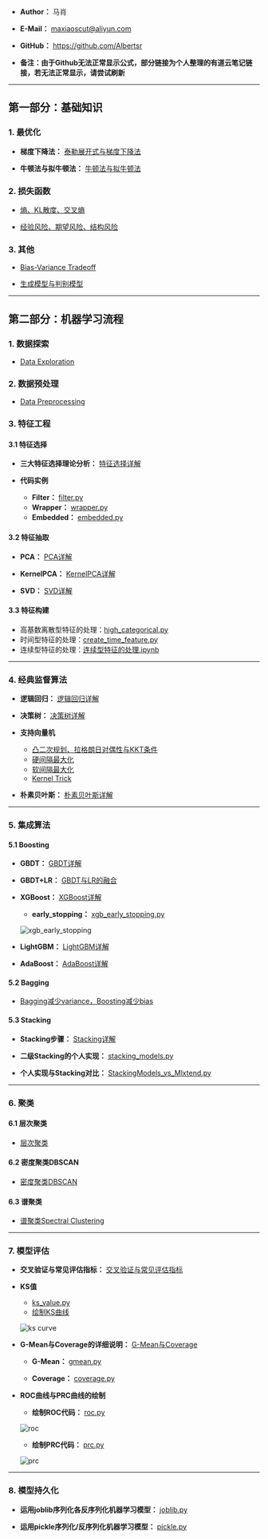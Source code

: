 - **Author：** 马肖
- **E-Mail：** maxiaoscut@aliyun.com
- **GitHub：**  https://github.com/Albertsr

- **备注：由于Github无法正常显示公式，部分链接为个人整理的有道云笔记链接，若无法正常显示，请尝试刷新**

---

## 第一部分：基础知识

### 1. 最优化
- **梯度下降法：** [泰勒展开式与梯度下降法](http://note.youdao.com/noteshare?id=04b615c3ed519b08b2fadc1b31584b51&sub=BB9C8E31B8E041CAB48EBFFB86F81237)

- **牛顿法与拟牛顿法：** [牛顿法与拟牛顿法](http://note.youdao.com/noteshare?id=a833fad696ba110d0bfb3472ef9e3fb9&sub=E8D135E215314FA0B9C21103EC1AA2DB)


### 2. 损失函数
- [熵、KL散度、交叉熵](http://note.youdao.com/noteshare?id=7824f4e49e0a73f0734864cc10a9b25f&sub=B0D769D4E7DE4A88BABD0C0372E6B26A)

- [经验风险、期望风险、结构风险](http://note.youdao.com/noteshare?id=17dda31b4a34b821ae4b3014a2af13cc&sub=73C8E3F08CB4414E8D393E4FE9461ED0)

### 3. 其他
- [Bias-Variance Tradeoff](http://note.youdao.com/noteshare?id=49c9bbe574f4d3c982c82cdde9bb0805&sub=B557C999E1FE42E6BD5BC3C8536A52C7)


- [生成模型与判别模型](http://note.youdao.com/noteshare?id=ed50912f4b1a95100513667015f3fa01&sub=DE4495BD714B4BFD8FC33585D3204A2C)



---

## 第二部分：机器学习流程

### 1. 数据探索
- [Data Exploration](https://github.com/Albertsr/Machine-Learning/tree/master/1.%20Data%20Exploration)


### 2. 数据预处理

- [Data Preprocessing](https://github.com/Albertsr/Machine-Learning/tree/master/2.%20Data%20Preprocessing)


### 3. 特征工程
#### 3.1 特征选择

- **三大特征选择理论分析：** [特征选择详解](https://github.com/Albertsr/Machine-Learning/blob/master/3.%20Feature%20Engineering/3.1%20Feature%20Selection/ReadMe.md)

- **代码实例**
  - **Filter：** [filter.py](https://github.com/Albertsr/Machine-Learning/blob/master/3.%20Feature%20Engineering/3.1%20Feature%20Selection/filter.py)
  - **Wrapper：** [wrapper.py](https://github.com/Albertsr/Machine-Learning/blob/master/3.%20Feature%20Engineering/3.1%20Feature%20Selection/wrapper.py)
  - **Embedded：** [embedded.py](https://github.com/Albertsr/Machine-Learning/blob/master/3.%20Feature%20Engineering/3.1%20Feature%20Selection/embedded.py)

#### 3.2 特征抽取
- **PCA：** [PCA详解](http://note.youdao.com/noteshare?id=596c5a7394109f8da87be7ce74ee5e56&sub=AAB5BEA8761C4C40B0B60E697ED749E9)

- **KernelPCA：** [KernelPCA详解](http://note.youdao.com/noteshare?id=6841be74d0fcf6f6a121869d6956aad0&sub=4107BFC5B47A49DD86524504B46EA639)

- **SVD：** [SVD详解](http://note.youdao.com/noteshare?id=5ebc61d03c25c9164bc461f8fa66827d&sub=56B3F62C7C1445E6B715777AA5F15BDC)

#### 3.3 特征构建
- 高基数离散型特征的处理：[high_categorical.py](https://github.com/Albertsr/Machine-Learning/blob/master/3.%20Feature%20Engineering/3.3%20Feature%20Construction/high_categorical.py)
- 时间型特征的处理：[create_time_feature.py](https://github.com/Albertsr/Machine-Learning/blob/master/3.%20Feature%20Engineering/3.3%20Feature%20Construction/create_time_feature.py)
- 连续型特征的处理：[连续型特征的处理.ipynb](https://github.com/Albertsr/Machine-Learning/blob/master/3.%20Feature%20Engineering/3.3%20Feature%20Construction/%E8%BF%9E%E7%BB%AD%E5%9E%8B%E7%89%B9%E5%BE%81%E7%9A%84%E5%A4%84%E7%90%86.ipynb)

---
### 4. 经典监督算法

- **逻辑回归：** [逻辑回归详解](http://note.youdao.com/noteshare?id=a0d1a51a06b27665adb25196b9302a3a&sub=EF059197C6EA477E976ADD9494033C47)

- **决策树：** [决策树详解](http://note.youdao.com/noteshare?id=1df47deec7d30a99b436f3c0e801db24&sub=1BCABBDFFA50404582372B2BCE9159F1)

- **支持向量机**
  - [凸二次规划、拉格朗日对偶性与KKT条件](http://note.youdao.com/noteshare?id=8ed93129261f6f0805be1fd7d3acbc24&sub=6945BC170DD54C559B0F689FEB8AFDE9)
  - [硬间隔最大化](http://note.youdao.com/noteshare?id=2b792aa786a8d30b1a4e7108cbadf4f1&sub=410912446FD9468ABD77F581020AC8D1)
  - [软间隔最大化](http://note.youdao.com/noteshare?id=ba08bc2004bde1a8e7a534d942448462&sub=B08F68399D674A44A5B4A09CB19CDEDF)
  - [Kernel Trick](http://note.youdao.com/noteshare?id=fc70222f0ed0be3e41a93cdd1835bd14&sub=FDE74AB1C280401A831083001581655F)

- **朴素贝叶斯：** [朴素贝叶斯详解](http://note.youdao.com/noteshare?id=7c88fb8f65d118d5c820555f865c45a7&sub=5494C55210934C17ADF503B73317851C)

---

### 5. 集成算法
#### 5.1 Boosting
- **GBDT：** [GBDT详解](http://note.youdao.com/noteshare?id=68a1bb88a57b867b54196f18e7ebdfcd&sub=E097CC28CB2747DCBF60FA967D93239A)
- **GBDT+LR：** [GBDT与LR的融合](http://note.youdao.com/noteshare?id=7a3116acb15caae65a3856e6078aa2f0&sub=46BE3B40DB1A4079AC223991FAC88BD0)

- **XGBoost：** [XGBoost详解](http://note.youdao.com/noteshare?id=8ec0afbb4b92a3ccfde94decd3bb2432&sub=2A73304730AF4BC0B0F8C53ECCA22917)

   - **early_stopping：** [xgb_early_stopping.py](https://github.com/Albertsr/Machine-Learning/blob/master/5.%20Ensemble%20Learning/Boosting/xgb_early_stopping.py) 
    
    ![xgb_early_stopping](https://github.com/Albertsr/Machine-Learning/blob/master/5.%20Ensemble%20Learning/Boosting/xgb_early_stopping.jpg)


- **LightGBM：** [LightGBM详解](http://note.youdao.com/noteshare?id=be2a01188207b095ac37af107e0ec614&sub=CA3B40E0068A495EA0019421494423A4)

- **AdaBoost：** [AdaBoost详解](http://note.youdao.com/noteshare?id=d0c70dcd9b716b70ecf08fb962279955&sub=27C7D5F6889241868216754956E07E5D)


#### 5.2 Bagging
- [Bagging减少variance，Boosting减少bias](http://note.youdao.com/noteshare?id=5a75ad193efd2341a2b9a6c7dbf5ba9a&sub=45E8EAAE1075459695FA53B451DB7F1B)

#### 5.3 Stacking
- **Stacking步骤：** [Stacking详解](http://note.youdao.com/noteshare?id=c7891b8ad0e3013e176cb73536bdfad8&sub=943369E1A3B446FC932951A45BE7986B)

- **二级Stacking的个人实现：** [stacking_models.py](https://github.com/Albertsr/Machine-Learning/blob/master/5.%20Ensemble%20Learning/Stacking/stacking_models.py)

- **个人实现与Stacking对比：** [StackingModels_vs_Mlxtend.py](https://github.com/Albertsr/Machine-Learning/blob/master/5.%20Ensemble%20Learning/Stacking/StackingModels_vs_Mlxtend.py)

---


### 6. 聚类
#### 6.1 层次聚类
- [层次聚类](http://note.youdao.com/noteshare?id=a93a6fc70108222262cc93ee3faef0a0&sub=A8848EAC58F04E08AE11D2BC424273B4)

#### 6.2 密度聚类DBSCAN
- [密度聚类DBSCAN](http://note.youdao.com/noteshare?id=2f9664802a90dfd9ecb2d421014a9696&sub=0FFCFBB5E9C14B1FA1DCE510700FB23A)

#### 6.3 谱聚类
- [谱聚类Spectral Clustering](http://note.youdao.com/noteshare?id=319bd869104b6674bef01dd0a3024597&sub=7740B67581D04E69A6DF492CD8E5E685)


---

### 7. 模型评估

- **交叉验证与常见评估指标：** [交叉验证与常见评估指标](http://note.youdao.com/noteshare?id=417577308d6de13a1e21168d96cb9a76&sub=0F36C3976E3A420182A5A84782656470)

- **KS值** 
  - [ks_value.py](https://github.com/Albertsr/Machine-Learning/blob/master/7.%20Model%20Evaluation/ks_value.py) 
  - [绘制KS曲线](https://github.com/Albertsr/Machine-Learning/blob/master/7.%20Model%20Evaluation/ks_curve.py)
  
  ![ks curve](https://github.com/Albertsr/Machine-Learning/blob/master/7.%20Model%20Evaluation/Pics/ks%20curve.jpg)

- **G-Mean与Coverage的详细说明：** [G-Mean与Coverage](https://github.com/Albertsr/Anomaly-Detection#22-模型评估指标)
  - **G-Mean：** [gmean.py](https://github.com/Albertsr/Class-Imbalance/blob/master/5.%20Appropriate%20Metrics/gmean.py)

  - **Coverage：** [coverage.py](https://github.com/Albertsr/Class-Imbalance/blob/master/5.%20Appropriate%20Metrics/coverage.py)

- **ROC曲线与PRC曲线的绘制**
  - **绘制ROC代码：** [roc.py](https://github.com/Albertsr/Machine-Learning/blob/master/7.%20Model%20Evaluation/roc.py)
  
  ![roc](https://github.com/Albertsr/Machine-Learning/blob/master/7.%20Model%20Evaluation/Pics/roc.jpg)

  - **绘制PRC代码：** [prc.py](https://github.com/Albertsr/Machine-Learning/blob/master/7.%20Model%20Evaluation/prc.py)
  
  ![prc](https://github.com/Albertsr/Machine-Learning/blob/master/7.%20Model%20Evaluation/Pics/prc.jpg)  

---

### 8. 模型持久化
- **运用joblib序列化各反序列化机器学习模型：** [joblib.py](https://github.com/Albertsr/Machine-Learning/blob/master/8.%20Model%20Persistence/joblib.py)

- **运用pickle序列化/反序列化机器学习模型：** [pickle.py](https://github.com/Albertsr/Machine-Learning/blob/master/8.%20Model%20Persistence/pickle.py)

